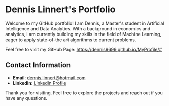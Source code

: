 # Dennis Linnert's Portfolio

Welcome to my GitHub portfolio! I am Dennis, a Master's student in Artificial Intelligence and Data Analytics. 
With a background in economics and analytics, I am currently building my skills in the field of Machine Learning, eager to apply state-of-the art algorithms to current problems.

Feel free to visit my GitHub Page: https://dennis9699.github.io/MyProfile/# 

## Contact Information

- **Email**: [dennis.linnert@hotmail.com](mailto:dennis.linnert@hotmail.com)
- **LinkedIn**: [LinkedIn Profile](https://www.linkedin.com/in/dennis-linnert-7a99b620b)

Thank you for visiting. Feel free to explore the projects and reach out if you have any questions.
